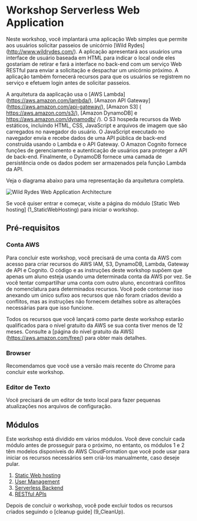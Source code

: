 # Workshop Serverless Web Application 

Neste workshop, você implantará uma aplicação Web simples que permite aos usuários solicitar passeios de unicórnio [Wild Rydes] (http://www.wildrydes.com/). A aplicação apresentará aos usuários uma interface de usuário baseada em HTML para indicar o local onde eles gostariam de retirar e fará a interface no back-end com um serviço Web RESTful para enviar a solicitação e despachar um unicórnio próximo. A aplicação também fornecerá recursos para que os usuários se registrem no serviço e efetuem login antes de solicitar passeios.

A arquitetura da aaplicação usa o [AWS Lambda] (https://aws.amazon.com/lambda/), [Amazon API Gateway] (https://aws.amazon.com/api-gateway/), [Amazon S3] ( https://aws.amazon.com/s3/), [Amazon DynamoDB] e https://aws.amazon.com/dynamodb/ /). O S3 hospeda recursos da Web estáticos, incluindo HTML, CSS, JavaScript e arquivos de imagem que são carregados no navegador do usuário. O JavaScript executado no navegador envia e recebe dados de uma API pública de back-end construída usando o Lambda e o API Gateway. O Amazon Cognito fornece funções de gerenciamento e autenticação de usuários para proteger a API de back-end. Finalmente, o DynamoDB fornece uma camada de persistência onde os dados podem ser armazenados pela função Lambda da API.

Veja o diagrama abaixo para uma representação da arquitetura completa.

![Wild Rydes Web Application Architecture](images/wildrydes-complete-architecture.png)

Se você quiser entrar e começar, visite a página do módulo [Static Web hosting] (1_StaticWebHosting) para iniciar o workshop.

## Pré-requisitos

### Conta AWS

Para concluir este workshop, você precisará de uma conta da AWS com acesso para criar recursos do AWS IAM, S3, DynamoDB, Lambda, Gateway de API e Cognito. O código e as instruções deste workshop supõem que apenas um aluno esteja usando uma determinada conta da AWS por vez. Se você tentar compartilhar uma conta com outro aluno, encontrará conflitos de nomenclatura para determinados recursos. Você pode contornar isso anexando um único sufixo aos recursos que não foram criados devido a conflitos, mas as instruções não fornecem detalhes sobre as alterações necessárias para que isso funcione.

Todos os recursos que você lançará como parte deste workshop estarão qualificados para o nível gratuito da AWS se sua conta tiver menos de 12 meses. Consulte a [página do nível gratuito da AWS] (https://aws.amazon.com/free/) para obter mais detalhes.

### Browser

Recomendamos que você use a versão mais recente do Chrome para concluir este workshop.

### Editor de Texto

Você precisará de um editor de texto local para fazer pequenas atualizações nos arquivos de configuração.

## Módulos

Este workshop está dividido em vários módulos. Você deve concluir cada módulo antes de prosseguir para o próximo, no entanto, os módulos 1 e 2 têm modelos disponíveis do AWS CloudFormation que você pode usar para iniciar os recursos necessários sem criá-los manualmente, caso deseje pular.

1. [Static Web hosting](1_StaticWebHosting)
2. [User Management](2_UserManagement)
3. [Serverless Backend](3_ServerlessBackend)
4. [RESTful APIs](4_RESTfulAPIs)

Depois de concluir o workshop, você pode excluir todos os recursos criados seguindo o [cleanup guide] (9_CleanUp).
